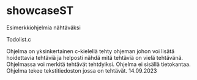 # showcaseST
Esimerkkiohjelmia nähtäväksi

Todolist.c 

Ohjelma on yksinkertainen c-kielellä tehty ohjeman johon voi lisätä hoidettavia tehtäviä ja helposti nähdä mitä tehtäviä on vielä tehtävänä. Ohjelmassa voi merkitä tehtävät tehtdyiksi. 
Ohjelma ei sisällä tietokantaa. Ohjelma tekee tekstitiedoston jossa on tehtävät. 14.09.2023
